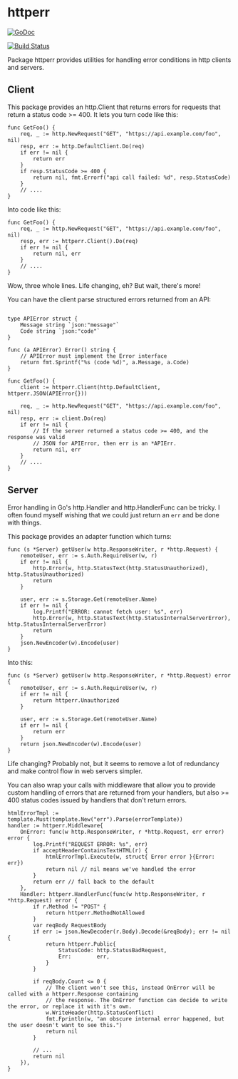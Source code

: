 # httperr

[![GoDoc](https://godoc.org/github.com/crewjam/httperr?status.svg)](https://godoc.org/github.com/crewjam/httperr)

[![Build Status](https://travis-ci.org/crewjam/httperr.svg?branch=master)](https://travis-ci.org/crewjam/httperr)

Package httperr provides utilities for handling error conditions in http
clients and servers.

## Client

This package provides an http.Client that returns errors for requests that return
a status code >= 400. It lets you turn code like this:

```golang
func GetFoo() {
    req, _ := http.NewRequest("GET", "https://api.example.com/foo", nil)
    resp, err := http.DefaultClient.Do(req)
    if err != nil {
        return err
    }
    if resp.StatusCode >= 400 {
        return nil, fmt.Errorf("api call failed: %d", resp.StatusCode)
    }
    // ....
}
```

Into code like this:

```golang
func GetFoo() {
    req, _ := http.NewRequest("GET", "https://api.example.com/foo", nil)
    resp, err := httperr.Client().Do(req)
    if err != nil {
        return nil, err
    }
    // ....
}
```

Wow, three whole lines. Life changing, eh? But wait, there's more!

You can have the client parse structured errors returned from an API:

```golang

type APIError struct {
    Message string `json:"message"`
    Code string `json:"code"`
}

func (a APIError) Error() string {
    // APIError must implement the Error interface
    return fmt.Sprintf("%s (code %d)", a.Message, a.Code)
}

func GetFoo() {
    client := httperr.Client(http.DefaultClient, httperr.JSON(APIError{}))

    req, _ := http.NewRequest("GET", "https://api.example.com/foo", nil)
    resp, err := client.Do(req)
    if err != nil {
        // If the server returned a status code >= 400, and the response was valid
        // JSON for APIError, then err is an *APIErr.
        return nil, err
    }
    // ....
}
```

## Server

Error handling in Go's http.Handler and http.HandlerFunc can be tricky. I often found myself wishing that we could just return an `err` and be done with things.

This package provides an adapter function which turns:

```golang
func (s *Server) getUser(w http.ResponseWriter, r *http.Request) {
    remoteUser, err := s.Auth.RequireUser(w, r)
    if err != nil {
        http.Error(w, http.StatusText(http.StatusUnauthorized), http.StatusUnauthorized)
        return
    }

    user, err := s.Storage.Get(remoteUser.Name)
    if err != nil {
        log.Printf("ERROR: cannot fetch user: %s", err)
        http.Error(w, http.StatusText(http.StatusInternalServerError), http.StatusInternalServerError)
        return
    }
    json.NewEncoder(w).Encode(user)
}
```

Into this:

```golang
func (s *Server) getUser(w http.ResponseWriter, r *http.Request) error {
    remoteUser, err := s.Auth.RequireUser(w, r)
    if err != nil {
        return httperr.Unauthorized
    }

    user, err := s.Storage.Get(remoteUser.Name)
    if err != nil {
        return err
    }
    return json.NewEncoder(w).Encode(user)
}
```

Life changing? Probably not, but it seems to remove a lot of redundancy and make control flow in web servers simpler.

You can also wrap your calls with middleware that allow you to provide custom handling of errors that are returned from your handlers, but also >= 400 status codes issued by handlers that don't return errors.

```golang
htmlErrorTmpl := template.Must(template.New("err").Parse(errorTemplate))
handler := httperr.Middleware{
    OnError: func(w http.ResponseWriter, r *http.Request, err error) error {
        log.Printf("REQUEST ERROR: %s", err)
        if acceptHeaderContainsTextHTML(r) {
            htmlErrorTmpl.Execute(w, struct{ Error error }{Error: err})
            return nil // nil means we've handled the error
        }
        return err // fall back to the default
    },
    Handler: httperr.HandlerFunc(func(w http.ResponseWriter, r *http.Request) error {
        if r.Method != "POST" {
            return httperr.MethodNotAllowed
        }
        var reqBody RequestBody
        if err := json.NewDecoder(r.Body).Decode(&reqBody); err != nil {
            return httperr.Public{
                StatusCode: http.StatusBadRequest,
                Err:        err,
            }
        }

        if reqBody.Count <= 0 {
            // The client won't see this, instead OnError will be called with a httperr.Response containing
            // the response. The OnError function can decide to write the error, or replace it with it's own.
            w.WriteHeader(http.StatusConflict)
            fmt.Fprintln(w, "an obscure internal error happened, but the user doesn't want to see this.")
            return nil
        }

        // ...
        return nil
    }),
}
```
